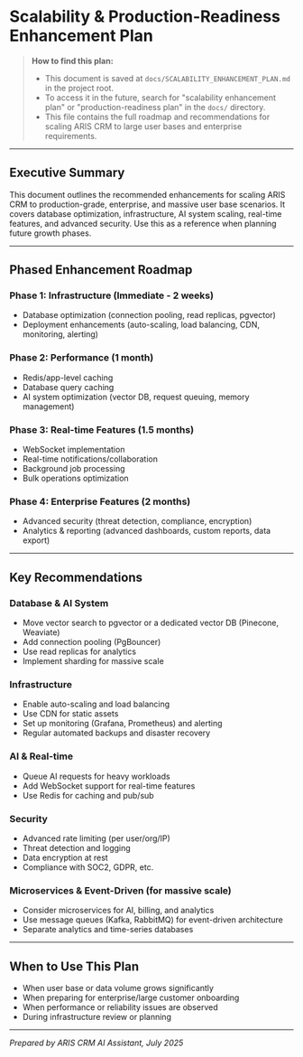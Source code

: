 # Scalability & Production-Readiness Enhancement Plan

> **How to find this plan:**
> - This document is saved at `docs/SCALABILITY_ENHANCEMENT_PLAN.md` in the project root.
> - To access it in the future, search for "scalability enhancement plan" or "production-readiness plan" in the `docs/` directory.
> - This file contains the full roadmap and recommendations for scaling ARIS CRM to large user bases and enterprise requirements.

---

## Executive Summary

This document outlines the recommended enhancements for scaling ARIS CRM to production-grade, enterprise, and massive user base scenarios. It covers database optimization, infrastructure, AI system scaling, real-time features, and advanced security. Use this as a reference when planning future growth phases.

---

## Phased Enhancement Roadmap

### **Phase 1: Infrastructure (Immediate - 2 weeks)**
- Database optimization (connection pooling, read replicas, pgvector)
- Deployment enhancements (auto-scaling, load balancing, CDN, monitoring, alerting)

### **Phase 2: Performance (1 month)**
- Redis/app-level caching
- Database query caching
- AI system optimization (vector DB, request queuing, memory management)

### **Phase 3: Real-time Features (1.5 months)**
- WebSocket implementation
- Real-time notifications/collaboration
- Background job processing
- Bulk operations optimization

### **Phase 4: Enterprise Features (2 months)**
- Advanced security (threat detection, compliance, encryption)
- Analytics & reporting (advanced dashboards, custom reports, data export)

---

## Key Recommendations

### **Database & AI System**
- Move vector search to pgvector or a dedicated vector DB (Pinecone, Weaviate)
- Add connection pooling (PgBouncer)
- Use read replicas for analytics
- Implement sharding for massive scale

### **Infrastructure**
- Enable auto-scaling and load balancing
- Use CDN for static assets
- Set up monitoring (Grafana, Prometheus) and alerting
- Regular automated backups and disaster recovery

### **AI & Real-time**
- Queue AI requests for heavy workloads
- Add WebSocket support for real-time features
- Use Redis for caching and pub/sub

### **Security**
- Advanced rate limiting (per user/org/IP)
- Threat detection and logging
- Data encryption at rest
- Compliance with SOC2, GDPR, etc.

### **Microservices & Event-Driven (for massive scale)**
- Consider microservices for AI, billing, and analytics
- Use message queues (Kafka, RabbitMQ) for event-driven architecture
- Separate analytics and time-series databases

---

## When to Use This Plan
- When user base or data volume grows significantly
- When preparing for enterprise/large customer onboarding
- When performance or reliability issues are observed
- During infrastructure review or planning

---

*Prepared by ARIS CRM AI Assistant, July 2025* 